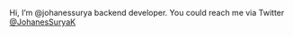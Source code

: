 Hi, I’m @johanessurya backend developer. You could reach me via Twitter [@JohanesSuryaK](https://twitter.com/JohanesSuryaK)

<!---
johanessurya/johanessurya is a ✨ special ✨ repository because its `README.md` (this file) appears on your GitHub profile.
You can click the Preview link to take a look at your changes.
--->
